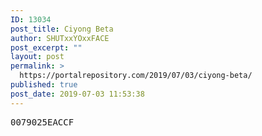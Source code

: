 ```yaml
---
ID: 13034
post_title: Ciyong Beta
author: SHUTxxYOxxFACE
post_excerpt: ""
layout: post
permalink: >
  https://portalrepository.com/2019/07/03/ciyong-beta/
published: true
post_date: 2019-07-03 11:53:38
---
```

<pre>0079025EACCF</pre>
